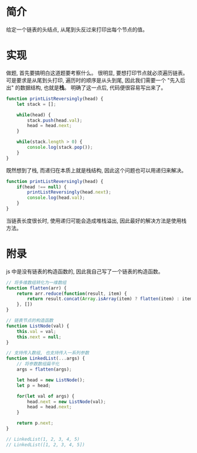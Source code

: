 # 简介
给定一个链表的头结点, 从尾到头反过来打印出每个节点的值。

# 实现
做题, 首先要搞明白这道题要考察什么。
很明显, 要想打印节点就必须遍历链表。可是要求是从尾到头打印, 遍历时的顺序是从头到尾, 因此我们需要一个 "先入后出" 的数据结构, 也就是**栈**。
明确了这一点后, 代码便很容易写出来了。

```js
function printListReversingly(head) {
    let stack = [];

    while(head) {
        stack.push(head.val);
        head = head.next;
    }

    while(stack.length > 0) {
        console.log(stack.pop());
    }
}
```

既然想到了栈, 而递归在本质上就是栈结构, 因此这个问题也可以用递归来解决。

```js
function printListReversingly(head) {
    if(head !== null) {
        printListReversingly(head.next);
        console.log(head.val);
    }
}
```
当链表长度很长时, 使用递归可能会造成堆栈溢出, 因此最好的解决方法是使用栈方法。

# 附录
js 中是没有链表的构造函数的, 因此我自己写了一个链表的构造函数。
```js
// 将多维数组转化为一维数组
function flatten(arr) {
    return arr.reduce(function(result, item) {
        return result.concat(Array.isArray(item) ? flatten(item) : item);
    }, [])
}

// 链表节点的构造函数
function ListNode(val) {
    this.val = val;
    this.next = null;
}

// 支持传入数组, 也支持传入一系列参数
function LinkedList(...args) {
    // 将参数数组扁平化
    args = flatten(args);

    let head = new ListNode();
    let p = head;

    for(let val of args) {
        head.next = new ListNode(val);
        head = head.next;
    }

    return p.next;
}

// LinkedList(1, 2, 3, 4, 5)
// LinkedList([1, 2, 3, 4, 5])
```